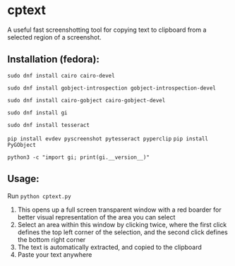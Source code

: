 # cptext
A useful fast screenshotting tool for copying text to clipboard from a selected region of a screenshot.

## Installation (fedora):
`sudo dnf install cairo cairo-devel`

`sudo dnf install gobject-introspection gobject-introspection-devel`

`sudo dnf install cairo-gobject cairo-gobject-devel`

`sudo dnf install gi`

`sudo dnf install tesseract`

`pip install evdev pyscreenshot pytesseract pyperclip`
`pip install PyGObject`

`python3 -c "import gi; print(gi.__version__)"`

## Usage:
Run `python cptext.py`

 1.  This opens up a full screen transparent window with a red boarder for better visual representation of the area you can select
 2.  Select an area within this window by clicking twice, where the first click defines the top left corner of the selection, and the second click defines the bottom right corner
 3.  The text is automatically extracted, and copied to the clipboard
 4.  Paste your text anywhere
